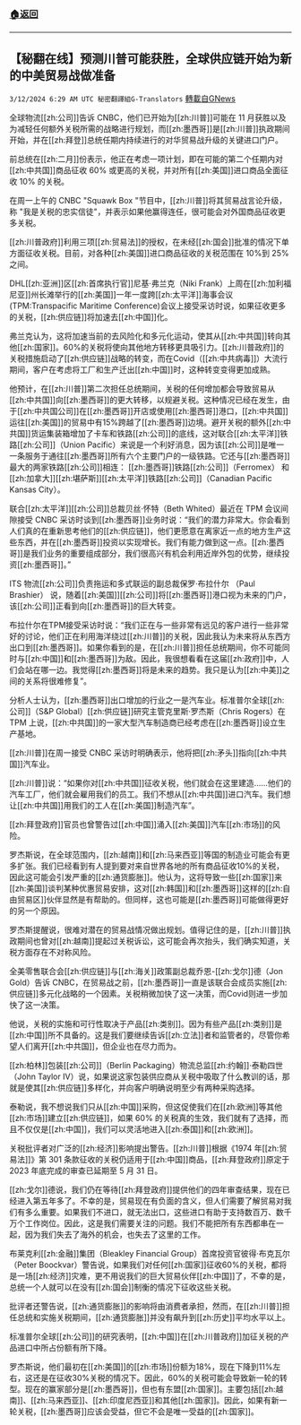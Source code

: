 ###  [:house:返回](README.md)
---


## 【秘翻在线】预测川普可能获胜，全球供应链开始为新的中美贸易战做准备
`3/12/2024 6:29 AM UTC 秘密翻譯組G-Translators` [轉載自GNews](https://gnews.org/articles/2386470)

全球物流[[zh:公司]]告诉 CNBC，他们已开始为[[zh:川普]]可能在 11 月获胜以及为减轻任何额外关税所需的战略进行规划，而[[zh:墨西哥]]是[[zh:川普]]执政期间开始，并在[[zh:拜登]]总统任期内持续进行的对华贸易战升级的关键进口门户。

前总统在[[zh:二月]]份表示，他正在考虑一项计划，即在可能的第二个任期内对[[zh:中共国]]商品征收 60% 或更高的关税，并对所有[[zh:美国]]进口商品全面征收 10% 的关税。

在周一上午的 CNBC "Squawk Box "节目中，[[zh:川普]]将其贸易战言论升级，称 "我是关税的忠实信徒"，并表示如果他赢得连任，很可能会对外国商品征收更多关税。

[[zh:川普政府]]利用三项[[zh:贸易法]]的授权，在未经[[zh:国会]]批准的情况下单方面征收关税。目前，对各种[[zh:美国]]进口商品征收的关税范围在 10%到 25%之间。

DHL[[zh:亚洲]]区[[zh:首席执行官]]尼基·弗兰克（Niki Frank）上周在[[zh:加利福尼亚]]州长滩举行的[[zh:美国]]一年一度跨[[zh:太平洋]]海事会议(TPM:Transpacific Maritime Conference)会议上接受采访时说，如果征收更多的关税，[[zh:供应链]]将加速去[[zh:中国]]化。

弗兰克认为，这将加速当前的去风险化和多元化运动，使其从[[zh:中共国]]转向其他[[zh:国家]]。60%的关税将使向其他地方转移更具吸引力。[[zh:川普政府]]的关税措施启动了[[zh:供应链]]战略的转变，而在Covid（[[zh:中共病毒]]）大流行期间，客户在考虑将工厂和生产迁出[[zh:中国]]时，这种转变变得更加成熟。

他预计，在[[zh:川普]]第二次担任总统期间，关税的任何增加都会导致贸易从[[zh:中共国]]向[[zh:墨西哥]]的更大转移，以规避关税。这种情况已经在发生，由于[[zh:中共国公司]]在[[zh:墨西哥]]开店或使用[[zh:墨西哥]]港口，[[zh:中共国]]运往[[zh:美国]]的贸易中有15%跨越了[[zh:墨西哥]]边境。避开关税的额外[[zh:中共国]]货运集装箱增加了卡车和铁路[[zh:公司]]的底线，这对联合[[zh:太平洋]]铁路[[zh:公司]]（Union Pacific）来说是一个利好消息，因为该[[zh:公司]]是唯一一条服务于通往[[zh:墨西哥]]所有六个主要门户的一级铁路。它还与[[zh:墨西哥]]最大的两家铁路[[zh:公司]]相连： [[zh:墨西哥]]铁路[[zh:公司]]（Ferromex） 和[[zh:加拿大]][[zh:堪萨斯]][[zh:太平洋]]铁路[[zh:公司]]（Canadian Pacific Kansas City）。

联合[[zh:太平洋]][[zh:公司]]总裁贝丝·怀特（Beth Whited）最近在 TPM 会议间隙接受 CNBC 采访时谈到[[zh:墨西哥]]业务时说：“我们的潜力非常大。你会看到人们真的在重新思考他们的[[zh:供应链]]，他们更愿意在离家近一点的地方生产这些东西，并在[[zh:墨西哥]]投资以实现增长。我们有能力做到这一点。[[zh:墨西哥]]是我们业务的重要组成部分，我们很高兴有机会利用近岸外包的优势，继续投资[[zh:墨西哥]]。”

ITS 物流[[zh:公司]]负责拖运和多式联运的副总裁保罗·布拉什尔 （Paul Brashier） 说，随着[[zh:美国]][[zh:公司]]将[[zh:墨西哥]]港口视为未来的门户，该[[zh:公司]]正看到向[[zh:墨西哥]]的巨大转变。

布拉什尔在TPM接受采访时说：“我们正在与一些非常有远见的客户进行一些非常好的讨论，他们正在利用海洋绕过[[zh:川普]]的关税，因此我认为未来将从东西方出口到[[zh:墨西哥]]。如果你看到的是，在[[zh:川普]]担任总统期间，你不可能同时与[[zh:中国]]和[[zh:墨西哥]]为敌。因此，我很想看看在这届[[zh:政府]]中，人们会站在哪一边。我觉得[[zh:墨西哥]]将是未来的趋势。我只是认为[[zh:中美]]之间的关系将很难修复”。

分析人士认为，[[zh:墨西哥]]出口增加的行业之一是汽车业。标准普尔全球[[zh:公司]]（S&P Global）[[zh:供应链]]研究主管克里斯·罗杰斯（Chris Rogers）在 TPM 上说，[[zh:中共国]]的一家大型汽车制造商已经考虑在[[zh:墨西哥]]设立生产基地。

[[zh:川普]]在周一接受 CNBC 采访时明确表示，他将把[[zh:矛头]]指向[[zh:中共国]]汽车业。

[[zh:川普]]说：“如果你对[[zh:中共国]]征收关税，他们就会在这里建造......他们的汽车工厂，他们就会雇用我们的员工。我们不想从[[zh:中共国]]进口汽车。我们想让[[zh:中共国]]用我们的工人在[[zh:美国]]制造汽车”。

[[zh:拜登政府]]官员也曾警告过[[zh:中国]]涌入[[zh:美国]]汽车[[zh:市场]]的风险。

罗杰斯说，在全球范围内，[[zh:越南]]和[[zh:马来西亚]]等国的制造业可能会有更多扩张。我们已经看到有人提到要对来自世界各地的所有商品征收10%的关税，因此这可能会引发严重的[[zh:通货膨胀]]。他认为，这将导致一些[[zh:国家]]来[[zh:美国]]谈判某种优惠贸易安排，这对[[zh:韩国]]和[[zh:墨西哥]]这样的[[zh:自由贸易区]]伙伴显然是有帮助的。但同样，这也可能是[[zh:墨西哥]]可能做得更好的另一个原因。

罗杰斯提醒说，很难对潜在的贸易战情况做出规划。值得记住的是，[[zh:川普]]执政期间也曾对[[zh:越南]]提起过关税诉讼，这可能会再次抬头，我们确实知道，关税方面存在不对称风险。

全美零售联合会[[zh:供应链]]与[[zh:海关]]政策副总裁乔恩\-[[zh:戈尔]]德（Jon Gold）告诉 CNBC，在贸易战之前，[[zh:墨西哥]]一直是该联合会成员实施[[zh:供应链]]多元化战略的一个因素。关税稍微加快了这一决策，而Covid则进一步加快了这一决策。

他说，关税的实施和可行性取决于产品[[zh:类别]]。因为有些产品[[zh:类别]]是[[zh:中国]]所不具备的。这是我们要继续告诉[[zh:立法]]者和监管者的，尽管你希望人们离开[[zh:中共国]]，但企业也在尽力而为。

[[zh:柏林]]包装[[zh:公司]]（Berlin Packaging）物流总监[[zh:约翰]]·泰勒四世（John Taylor IV）说，如果说这家包装供应商从关税中吸取了什么教训的话，那就是使其[[zh:供应链]]多样化，并向客户明确说明至少有两种采购选择。

泰勒说，我不想说我们只从[[zh:中国]]采购，但这促使我们在[[zh:欧洲]]等其他[[zh:市场]]建立[[zh:供应链]]，如果 60% 的关税真的生效，我们就有了选择，而且不仅仅是[[zh:中国]]，我们可以灵活地进入[[zh:泰国]]和[[zh:欧洲]]。

关税批评者对广泛的[[zh:经济]]影响提出警告。[[zh:川普]]根据《1974 年[[zh:贸易法]]》第 301 条款征收的关税仍适用于[[zh:中国]]商品，[[zh:拜登政府]]原定于 2023 年底完成的审查已延期至 5 月 31 日。

[[zh:戈尔]]德说，我们仍在等待[[zh:拜登政府]]提供他们的四年审查结果，现在已经进入第五年多了。不幸的是，贸易现在有负面的含义，但人们需要了解贸易对我们有多么重要。如果我们不进口，就无法出口，这些进口有助于支持数百万、数千万个工作岗位。因此，这是我们需要关注的问题。我们不能把所有东西都串在一起，因为我们失去了海外的机会，也失去了这里的工作。

布莱克利[[zh:金融]]集团（Bleakley Financial Group）首席投资官彼得·布克瓦尔（Peter Boockvar）警告说，如果我们对任何[[zh:国家]]征收60%的关税，都将是一场[[zh:经济]]灾难，更不用说我们的巨大贸易伙伴[[zh:中国]]了，不幸的是，总统一个人就可以在没有[[zh:国会]]制衡的情况下征收这些关税。

批评者还警告说，[[zh:通货膨胀]]的影响将由消费者承担，然而，在[[zh:川普]]担任总统和实施关税期间，[[zh:通货膨胀]]并没有飙升到[[zh:历史]]平均水平以上。

标准普尔全球[[zh:公司]]的研究表明，[[zh:中国]]在[[zh:川普政府]]加征关税的产品进口中所占份额有所下降。

罗杰斯说，他们最初在[[zh:美国]]的[[zh:市场]]份额为18%，现在下降到11%左右，这还是在征收30%关税的情况下。因此，60%的关税可能会导致新一轮的转型。现在的赢家部分是[[zh:墨西哥]]，但也有东盟[[zh:国家]]。主要包括[[zh:越南]]、[[zh:马来西亚]]、[[zh:印度尼西亚]]和其他[[zh:国家]]。因此，如果有新一轮关税，[[zh:墨西哥]]应该会受益，但它不会是唯一受益的[[zh:国家]]。
